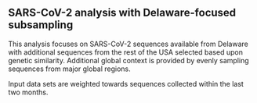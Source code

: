 ## SARS-CoV-2 analysis with Delaware-focused subsampling
This analysis focuses on SARS-CoV-2 sequences available from Delaware with additional sequences from 
the rest of the USA selected based upon genetic similarity. Additional global context is provided by evenly sampling sequences from 
major global regions.

Input data sets are weighted towards sequences collected within the last two months.
